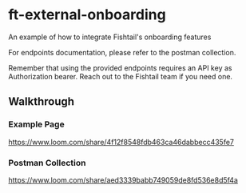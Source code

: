 # ft-external-onboarding
An example of how to integrate Fishtail's onboarding features

For endpoints documentation, please refer to the postman collection.

Remember that using the provided endpoints requires an API key as Authorization bearer. Reach out to the Fishtail team if you need one.

## Walkthrough

### Example Page

https://www.loom.com/share/4f12f8548fdb463ca46dabbecc435fe7

### Postman Collection

https://www.loom.com/share/aed3339babb749059de8fd536e8d5f4a

